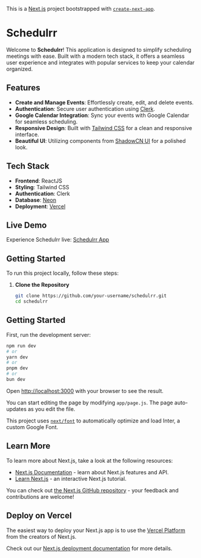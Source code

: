This is a [Next.js](https://nextjs.org/) project bootstrapped with [`create-next-app`](https://github.com/vercel/next.js/tree/canary/packages/create-next-app).


# Schedulrr

Welcome to **Schedulrr**! This application is designed to simplify scheduling meetings with ease. Built with a modern tech stack, it offers a seamless user experience and integrates with popular services to keep your calendar organized.

## Features

- **Create and Manage Events**: Effortlessly create, edit, and delete events.
- **Authentication**: Secure user authentication using [Clerk](https://clerk.com/).
- **Google Calendar Integration**: Sync your events with Google Calendar for seamless scheduling.
- **Responsive Design**: Built with [Tailwind CSS](https://tailwindcss.com/) for a clean and responsive interface.
- **Beautiful UI**: Utilizing components from [ShadowCN UI](https://ui.shadcn.com/) for a polished look.

## Tech Stack

- **Frontend**: ReactJS
- **Styling**: Tailwind CSS
- **Authentication**: Clerk
- **Database**: [Neon](https://console.neon.tech/)
- **Deployment**: [Vercel](https://vercel.com)

## Live Demo

Experience Schedulrr live: [Schedulrr App](https://schedulrr-jagpreet.vercel.app/)

## Getting Started

To run this project locally, follow these steps:

1. **Clone the Repository**
   ```bash
   git clone https://github.com/your-username/schedulrr.git
   cd schedulrr


## Getting Started

First, run the development server:

```bash
npm run dev
# or
yarn dev
# or
pnpm dev
# or
bun dev
```

Open [http://localhost:3000](http://localhost:3000) with your browser to see the result.

You can start editing the page by modifying `app/page.js`. The page auto-updates as you edit the file.

This project uses [`next/font`](https://nextjs.org/docs/basic-features/font-optimization) to automatically optimize and load Inter, a custom Google Font.

## Learn More

To learn more about Next.js, take a look at the following resources:

- [Next.js Documentation](https://nextjs.org/docs) - learn about Next.js features and API.
- [Learn Next.js](https://nextjs.org/learn) - an interactive Next.js tutorial.

You can check out [the Next.js GitHub repository](https://github.com/vercel/next.js/) - your feedback and contributions are welcome!

## Deploy on Vercel

The easiest way to deploy your Next.js app is to use the [Vercel Platform](https://vercel.com/new?utm_medium=default-template&filter=next.js&utm_source=create-next-app&utm_campaign=create-next-app-readme) from the creators of Next.js.

Check out our [Next.js deployment documentation](https://nextjs.org/docs/deployment) for more details.
